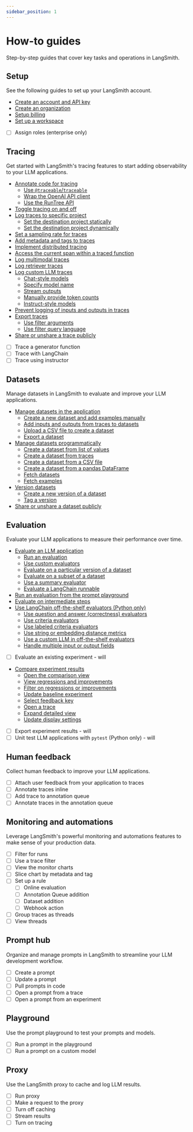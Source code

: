 ```yaml
---
sidebar_position: 1
---
```


# How-to guides

Step-by-step guides that cover key tasks and operations in LangSmith.

## Setup
See the following guides to set up your LangSmith account.

- [Create an account and API key](./how_to_guides/setup/create_account_api_key)
- [Create an organization](./how_to_guides/setup/create_organization)
- [Setup billing](./how_to_guides/setup/setup_billing)
- [Set up a workspace](./how_to_guides/setup/set_up_workspace)
- [ ] Assign roles (enterprise only)

## Tracing
Get started with LangSmith's tracing features to start adding observability to your LLM applications.

- [Annotate code for tracing](./how_to_guides/tracing/annotate_code)
  - [Use `@traceable`/`traceable`](./how_to_guides/tracing/annotate_code#use-traceable--traceable)
  - [Wrap the OpenAI API client](./how_to_guides/tracing/annotate_code#wrap-the-openai-client)
  - [Use the RunTree API](./how_to_guides/tracing/annotate_code#use-the-runtree-api)
- [Toggle tracing on and off](./how_to_guides/tracing/toggle_tracing)
- [Log traces to specific project](./how_to_guides/tracing/log_traces_to_project)
  - [Set the destination project statically](./how_to_guides/tracing/log_traces_to_project#set-the-destination-project-statically)
  - [Set the destination project dynamically](./how_to_guides/tracing/log_traces_to_project#set-the-destination-project-dynamically)
- [Set a sampling rate for traces](./how_to_guides/tracing/sample_traces)
- [Add metadata and tags to traces](./how_to_guides/tracing/add_metadata_tags)
- [Implement distributed tracing](./how_to_guides/tracing/distributed_tracing)
- [Access the current span within a traced function](./how_to_guides/tracing/access_current_span)
- [Log multimodal traces](./how_to_guides/tracing/log_multimodal_traces)
- [Log retriever traces](./how_to_guides/tracing/log_retriever_trace)
- [Log custom LLM traces](./how_to_guides/tracing/log_llm_trace)
  - [Chat-style models](./how_to_guides/tracing/log_llm_trace#chat-style-models)
  - [Specify model name](./how_to_guides/tracing/log_llm_trace#specify-model-name)
  - [Stream outputs](./how_to_guides/tracing/log_llm_trace#stream-outputs)
  - [Manually provide token counts](./how_to_guides/tracing/log_llm_trace#manually-provide-token-counts)
  - [Instruct-style models](./how_to_guides/tracing/log_llm_trace#instruct-style-models)
- [Prevent logging of inputs and outputs in traces](./how_to_guides/tracing/mask_inputs_outputs)
- [Export traces](./how_to_guides/tracing/export_traces)
  - [Use filter arguments](./how_to_guides/tracing/export_traces#use-filter-arguments)
  - [Use filter query language](./how_to_guides/tracing/export_traces#use-filter-query-language)
- [Share or unshare a trace publicly](./how_to_guides/tracing/share_trace)

* [ ] Trace a generator function
* [ ] Trace with LangChain
* [ ] Trace using instructor

## Datasets
Manage datasets in LangSmith to evaluate and improve your LLM applications.

- [Manage datasets in the application](./how_to_guides/datasets/manage_datasets_in_application)
  - [Create a new dataset and add examples manually](./how_to_guides/datasets/manage_datasets_in_application#create-a-new-dataset-and-add-examples-manually)
  - [Add inputs and outputs from traces to datasets](./how_to_guides/datasets/manage_datasets_in_application#add-inputs-and-outputs-from-traces-to-datasets)
  - [Upload a CSV file to create a dataset](./how_to_guides/datasets/manage_datasets_in_application#upload-a-csv-file-to-create-a-dataset)
  - [Export a dataset](./how_to_guides/datasets/manage_datasets_in_application#export-a-dataset)
- [Manage datasets programmatically](./how_to_guides/datasets/manage_datasets_programmatically)
  - [Create a dataset from list of values](./how_to_guides/datasets/manage_datasets_programmatically#create-a-dataset-from-list-of-values)
  - [Create a dataset from traces](./how_to_guides/datasets/manage_datasets_programmatically#create-a-dataset-from-traces)
  - [Create a dataset from a CSV file](./how_to_guides/datasets/manage_datasets_programmatically#create-a-dataset-from-a-csv-file)
  - [Create a dataset from a pandas DataFrame](./how_to_guides/datasets/manage_datasets_programmatically#create-a-dataset-from-a-pandas-dataframe)
  - [Fetch datasets](./how_to_guides/datasets/manage_datasets_programmatically#fetch-datasets)
  - [Fetch examples](./how_to_guides/datasets/manage_datasets_programmatically#fetch-examples)
- [Version datasets](./how_to_guides/datasets/version_datasets)
  - [Create a new version of a dataset](./how_to_guides/datasets/version_datasets#create-a-new-version-of-a-dataset)
  - [Tag a version](./how_to_guides/datasets/version_datasets#tag-a-version)
- [Share or unshare a dataset publicly](./how_to_guides/datasets/share_dataset)

## Evaluation
Evaluate your LLM applications to measure their performance over time.

- [Evaluate an LLM application](./how_to_guides/evaluation/evaluate_llm_application)
  - [Run an evaluation](./how_to_guides/evaluation/evaluate_llm_application#run-an-evaluation)
  - [Use custom evaluators](./how_to_guides/evaluation/evaluate_llm_application#use-custom-evaluators)
  - [Evaluate on a particular version of a dataset](./how_to_guides/evaluation/evaluate_llm_application#evaluate-on-a-particular-version-of-a-dataset)
  - [Evaluate on a subset of a dataset](./how_to_guides/evaluation/evaluate_llm_application#evaluate-on-a-subset-of-a-dataset)
  - [Use a summary evaluator](./how_to_guides/evaluation/evaluate_llm_application#use-a-summary-evaluator)
  - [Evaluate a LangChain runnable](./how_to_guides/evaluation/evaluate_llm_application#evaluate-a-langchain-runnable)
- [Run an evaluation from the prompt playground](./how_to_guides/evaluation/run_evaluation_from_prompt_playground)
- [Evaluate on intermediate steps](./how_to_guides/evaluation/evaluate_on_intermediate_steps)
- [Use LangChain off-the-shelf evaluators (Python only)](./how_to_guides/evaluation/use_langchain_off_the_shelf_evaluators)
  - [Use question and answer (correctness) evaluators](./how_to_guides/evaluation/use_langchain_off_the_shelf_evaluators#use-question-and-answer-correctness-evaluators)
  - [Use criteria evaluators](./how_to_guides/evaluation/use_langchain_off_the_shelf_evaluators#use-criteria-evaluators)
  - [Use labeled criteria evaluators](./how_to_guides/evaluation/use_langchain_off_the_shelf_evaluators#use-labeled-criteria-evaluators)
  - [Use string or embedding distance metrics](./how_to_guides/evaluation/use_langchain_off_the_shelf_evaluators#use-string-or-embedding-distance-metrics)
  - [Use a custom LLM in off-the-shelf evaluators](./how_to_guides/evaluation/use_langchain_off_the_shelf_evaluators#use-a-custom-llm-in-off-the-shelf-evaluators)
  - [Handle multiple input or output fields](./how_to_guides/evaluation/use_langchain_off_the_shelf_evaluators#handle-multiple-input-or-output-fields)
- [ ] Evaluate an existing experiment - will
- [Compare experiment results](./how_to_guides/evaluation/compare_experiment_results)
  - [Open the comparison view](./how_to_guides/evaluation/compare_experiment_results#open-the-comparison-view)
  - [View regressions and improvements](./how_to_guides/evaluation/compare_experiment_results#view-regressions-and-improvements)
  - [Filter on regressions or improvements](./how_to_guides/evaluation/compare_experiment_results#filter-on-regressions-or-improvements)
  - [Update baseline experiment](./how_to_guides/evaluation/compare_experiment_results#update-baseline-experiment)
  - [Select feedback key](./how_to_guides/evaluation/compare_experiment_results#select-feedback-key)
  - [Open a trace](./how_to_guides/evaluation/compare_experiment_results#open-a-trace)
  - [Expand detailed view](./how_to_guides/evaluation/compare_experiment_results#expand-detailed-view)
  - [Update display settings](./how_to_guides/evaluation/compare_experiment_results#update-display-settings)
- [ ] Export experiment results - will
- [ ] Unit test LLM applications with `pytest` (Python only) - will

## Human feedback
Collect human feedback to improve your LLM applications.

- [ ] Attach user feedback from your application to traces
- [ ] Annotate traces inline
- [ ] Add trace to annotation queue
- [ ] Annotate traces in the annotation queue

## Monitoring and automations
Leverage LangSmith's powerful monitoring and automations features to make sense of your production data.

- [ ] Filter for runs
- [ ] Use a trace filter
- [ ] View the monitor charts
- [ ] Slice chart by metadata and tag
- [ ] Set up a rule
  - [ ] Online evaluation
  - [ ] Annotation Queue addition
  - [ ] Dataset addition
  - [ ] Webhook action
- [ ] Group traces as threads
- [ ] View threads

## Prompt hub
Organize and manage prompts in LangSmith to streamline your LLM development workflow.

- [ ] Create a prompt
- [ ] Update a prompt
- [ ] Pull prompts in code
- [ ] Open a prompt from a trace
- [ ] Open a prompt from an experiment

## Playground
Use the prompt playground to test your prompts and models.

- [ ] Run a prompt in the playground
- [ ] Run a prompt on a custom model

## Proxy
Use the LangSmith proxy to cache and log LLM results.

- [ ] Run proxy
- [ ] Make a request to the proxy
- [ ] Turn off caching
- [ ] Stream results
- [ ] Turn on tracing
